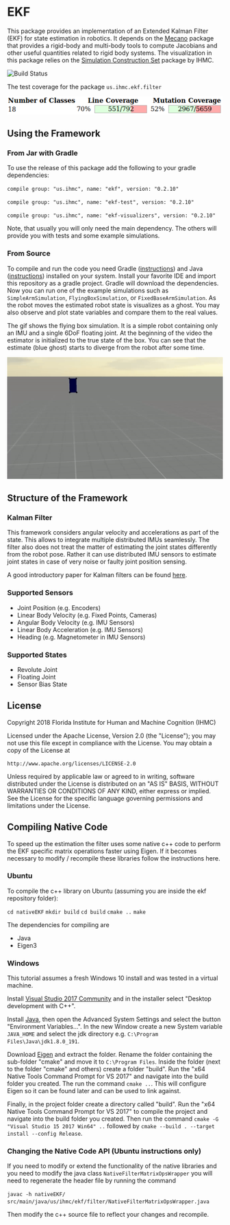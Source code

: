 # EKF

This package provides an implementation of an Extended Kalman Filter (EKF) for state estimation in robotics. It depends on the [Mecano](https://stash.ihmc.us/projects/LIBS/repos/mecano/browse) package that provides a rigid-body and multi-body tools to compute Jacobians and other useful quantities related to rigid body systems. The visualization in this package relies on the [Simulation Construction Set](https://stash.ihmc.us/projects/LIBS/repos/simulation-construction-set/browse) package by IHMC.

![Build Status](https://bamboo.ihmc.us/plugins/servlet/wittified/build-status/LIBS-EKF)

The test coverage for the package `us.ihmc.ekf.filter`

![Test Coverage](coverage.png)

## Using the Framework

### From Jar with Gradle

To use the release of this package add the following to your gradle dependencies:

`compile group: "us.ihmc", name: "ekf", version: "0.2.10"`

`compile group: "us.ihmc", name: "ekf-test", version: "0.2.10"`

`compile group: "us.ihmc", name: "ekf-visualizers", version: "0.2.10"`

Note, that usually you will only need the main dependency. The others will provide you with tests and some example simulations.

### From Source

To compile and run the code you need Gradle ([instructions](https://ihmcrobotics.github.io/ihmc-open-robotics-software/docs/installgradle)) and Java ([instructions](https://ihmcrobotics.github.io/ihmc-open-robotics-software/docs/installjava)) installed on your system. Install your favorite IDE and import this repository as a gradle project. Gradle will download the dependencies. Now you can run one of the example simulations such as `SimpleArmSimulation`, `FlyingBoxSimulation`, or `FixedBaseArmSimulation`. As the robot moves the estimated robot state is visualizes as a ghost. You may also observe and plot state variables and compare them to the real values.

The gif shows the flying box simulation. It is a simple robot containing only an IMU and a single 6DoF floating joint. At the beginning of the video the estimator is initialized to the true state of the box. You can see that the estimate (blue ghost) starts to diverge from the robot after some time.

![The Flying Box Simulation](flying_box.gif)

## Structure of the Framework

### Kalman Filter
This framework considers angular velocity and accelerations as part of the state. This allows to integrate multiple distributed IMUs seamlessly. The filter also does not treat the matter of estimating the joint states differently from the robot pose. Rather it can use distributed IMU sensors to estimate joint states in case of very noise or faulty joint position sensing.

A good introductory paper for Kalman filters can be found [here](https://www.cs.unc.edu/~welch/media/pdf/kalman_intro.pdf).

### Supported Sensors

 - Joint Position (e.g. Encoders)
 - Linear Body Velocity (e.g. Fixed Points, Cameras)
 - Angular Body Velocity (e.g. IMU Sensors)
 - Linear Body Acceleration (e.g. IMU Sensors)
 - Heading (e.g. Magnetometer in IMU Sensors)
 
### Supported States

 - Revolute Joint
 - Floating Joint
 - Sensor Bias State

## License

Copyright 2018 Florida Institute for Human and Machine Cognition (IHMC)

Licensed under the Apache License, Version 2.0 (the "License");
you may not use this file except in compliance with the License.
You may obtain a copy of the License at

    http://www.apache.org/licenses/LICENSE-2.0

Unless required by applicable law or agreed to in writing, software
distributed under the License is distributed on an "AS IS" BASIS,
WITHOUT WARRANTIES OR CONDITIONS OF ANY KIND, either express or implied.
See the License for the specific language governing permissions and
limitations under the License.

## Compiling Native Code

To speed up the estimation the filter uses some native c++ code to perform the EKF specific matrix operations faster using Eigen. If it becomes necessary to modify / recompile these libraries follow the instructions here.

### Ubuntu

To compile the c++ library on Ubuntu (assuming you are inside the ekf repository folder):

`cd nativeEKF`
`mkdir build`
`cd build`
`cmake ..`
`make`

The dependencies for compiling are
 - Java
 - Eigen3

### Windows

This tutorial assumes a fresh Windows 10 install and was tested in a virtual machine.

Install [Visual Studio 2017 Community](https://visualstudio.microsoft.com/downloads/) and in the installer select "Desktop development with C++".

Install [Java](https://www.oracle.com/technetwork/java/javase/downloads/jdk8-downloads-2133151.html), then open the Advanced System Settings and
select the button "Environment Variables...". In the new Window create a new System variable `JAVA_HOME` and select the jdk directory e.g.
`C:\Program Files\Java\jdk1.8.0_191`.

Download [Eigen](http://eigen.tuxfamily.org/index.php?title=Main_Page#Download) and extract the folder. Rename the folder containing the sub-folder
"cmake" and move it to `C:\Program Files`. Inside the folder (next to the folder "cmake" and others) create a folder "build".
Run the "x64 Native Tools Command Prompt for VS 2017" and navigate into the build folder you created. The run the command `cmake ..`. This will
configure Eigen so it can be found later and can be used to link against.

Finally, in the project folder create a directory called "build". Run the "x64 Native Tools Command Prompt for VS 2017" to compile the project and
navigate into the build folder you created.
Then run the command `cmake -G "Visual Studio 15 2017 Win64" ..` followed by `cmake --build . --target install --config Release`.

### Changing the Native Code API (Ubuntu instructions only)

If you need to modify or extend the functionality of the native libraries and you need to modify the java class `NativeFilterMatrixOpsWrapper` you will need to regenerate the header file by running the command

`javac -h nativeEKF/ src/main/java/us/ihmc/ekf/filter/NativeFilterMatrixOpsWrapper.java`

Then modify the c++ source file to reflect your changes and recompile.
